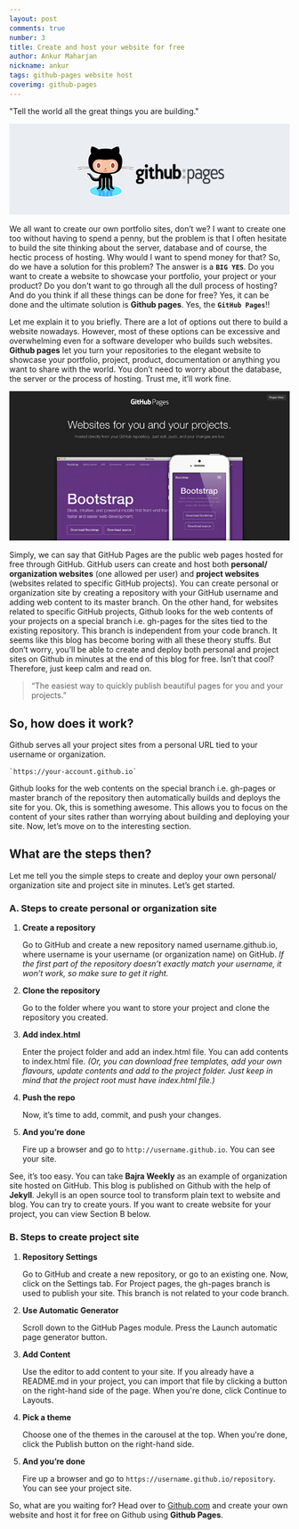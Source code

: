 ```yaml
---
layout: post
comments: true
number: 3
title: Create and host your website for free
author: Ankur Maharjan
nickname: ankur
tags: github-pages website host
coverimg: github-pages
---
```


<div class="message"> "Tell the world all the great things you are building."</div>

![cover pic github pages](/public/images/posts/github-pages.jpg)

We all want to create our own portfolio sites, don’t we? I want to create one too without having to spend a penny, but the problem is that I often hesitate to build the site thinking about the server, database and of course, the hectic process of hosting. Why would I want to spend money for that? So, do we have a solution for this problem? The answer is a **`BIG YES`**. Do you want to create a website to showcase your portfolio, your project or your product? Do you don't want to go through all the dull process of hosting? And do you think if all these things can be done for free? Yes, it can be done and the ultimate solution is **Github pages**. Yes, the **`GitHub Pages`**!!

Let me explain it to you briefly. There are a lot of options out there to build a website nowadays. However, most of these options can be excessive and overwhelming even for a software developer who builds such websites. **Github pages** let you turn your repositories to the elegant website to showcase your portfolio, project, product, documentation or anything you want to share with the world. You don’t need to worry about the database, the server or the process of hosting. Trust me,  it’ll work fine.

![Github Pages](/public/images/posts/github-pages2.jpg)

Simply, we can say that GitHub Pages are the public web pages hosted for free through GitHub. GitHub users can create and host both **personal/ organization websites** (one allowed per user) and **project websites** (websites related to specific GitHub projects). You can create personal or organization site  by creating a repository with your GitHub username and adding web content to its master branch. On the other hand, for websites related to specific GitHub projects, Github looks for the web contents of your projects on a special branch i.e. gh-pages for the sites tied to the existing repository. This branch is independent from your code branch. It seems like this blog has become boring with all these theory stuffs. But don’t worry, you’ll be able to create and deploy both personal and project sites on Github in minutes at the end of this blog for free. Isn’t that cool? Therefore, just keep calm and read on.

> “The easiest way to quickly publish beautiful pages for you and your projects.”

## So, how does it work?

Github serves all your project sites from a personal URL tied to your username or organization.

```
`https://your-account.github.io`
```

Github looks for the web contents on the special branch i.e. gh-pages or master branch of the repository then automatically builds and deploys the site for you. Ok, this is something awesome. This allows you to focus on the content of your sites rather than worrying about building and deploying your site. Now, let’s move on to the interesting section.

## What are the steps then?
Let me tell you the simple steps to create and deploy your own personal/ organization site and project site in minutes. Let’s get started.

### A. Steps to create personal or organization site

1. **Create  a repository**

    Go to GitHub and create a new repository named username.github.io, where username is your username (or organization name) on GitHub. *If the first part of the repository doesn’t exactly match your username, it won’t work, so make sure to get it right.*

1. **Clone the repository**

    Go to the folder where you want to store your project and clone the repository you created.

1. **Add index.html**

    Enter the project folder and add an index.html file. You can add contents to index.html file. *(Or, you can download free templates, add your own flavours, update contents and add to the project folder. Just keep in mind that the project root must have index.html file.)*

1. **Push the repo**

    Now, it’s time to add, commit, and push your changes.

1. **And you’re done**

    Fire up a browser and go to `http://username.github.io`. You can see your site.

See, it’s too easy. You can take **Bajra Weekly** as an example of organization site hosted on GitHub. This blog is published on Github with the help of **Jekyll**. Jekyll is an open source tool to transform plain text to website and blog. You can try to create yours. If you want to create website for your project, you can view Section B below.

### B. Steps to create project site

1. **Repository Settings**

    Go to GitHub and create a new repository, or go to an existing one. Now, click on the Settings tab. For Project pages, the gh-pages branch is used to publish your site. This branch is not related to your code branch.

1. **Use Automatic Generator**

    Scroll down to the GitHub Pages module. Press the Launch automatic page generator button.

1. **Add Content**

    Use the editor to add content to your site. If you already have a README.md in your project, you can import that file by clicking a button on the right-hand side of the page. When you're done, click Continue to Layouts.

1. **Pick a theme**

    Choose one of the themes in the carousel at the top. When you're done, click the Publish button on the right-hand side.

1. **And you’re done**

    Fire up a browser and go to `https://username.github.io/repository`. You can see your project site.

So, what are you waiting for? Head over to [Github.com](https://github.com) and create your own website and host it for free on Github using **Github Pages**.